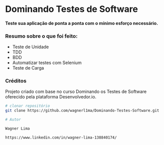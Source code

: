 # Dominando Testes de Software
#### Teste sua aplicação de ponta a ponta com o mínimo esforço necessário.

### Resumo sobre o que foi feito:
- Teste de Unidade
- TDD
- BDD
- Automatizar testes com Selenium
- Teste de Carga

### Créditos
Projeto criado com base no curso Dominando os Testes de Software oferecido pela plataforma Desenvolvedor.io.

```bash
# clonar repositório
git clone https://github.com/wagnerl1ma/Dominando-Testes-Software.git

# Autor

Wagner Lima

https://www.linkedin.com/in/wagner-lima-138840174/
